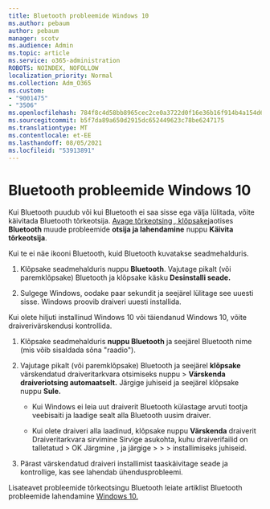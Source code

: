 ```yaml
---
title: Bluetooth probleemide Windows 10
ms.author: pebaum
author: pebaum
manager: scotv
ms.audience: Admin
ms.topic: article
ms.service: o365-administration
ROBOTS: NOINDEX, NOFOLLOW
localization_priority: Normal
ms.collection: Adm_O365
ms.custom:
- "9001475"
- "3506"
ms.openlocfilehash: 784f8c4d58bb8965cec2ce0a3722d0f16e36b16f914b4a154d6f6da58af9dc28
ms.sourcegitcommit: b5f7da89a650d2915dc652449623c78be6247175
ms.translationtype: MT
ms.contentlocale: et-EE
ms.lasthandoff: 08/05/2021
ms.locfileid: "53913891"
---
```

# <a name="fix-bluetooth-problems-in-windows-10"></a>Bluetooth probleemide Windows 10

Kui Bluetooth puudub või kui Bluetooth ei saa sisse ega välja lülitada, võite käivitada Bluetooth tõrkeotsija. [Avage tõrkeotsing , klõpsake](ms-settings:troubleshoot)jaotises **Bluetooth** muude probleemide **otsija ja lahendamine** nuppu **Käivita tõrkeotsija**.

Kui te ei näe ikooni Bluetooth, kuid Bluetooth kuvatakse seadmehalduris.

1. Klõpsake seadmehalduris nuppu **Bluetooth**. Vajutage pikalt (või paremklõpsake) Bluetooth ja klõpsake käsku **Desinstalli seade.**

2. Sulgege Windows, oodake paar sekundit ja seejärel lülitage see uuesti sisse. Windows proovib draiveri uuesti installida.

Kui olete hiljuti installinud Windows 10 või täiendanud Windows 10, võite draiverivärskendusi kontrollida.

1. Klõpsake seadmehalduris **nuppu Bluetooth** ja seejärel Bluetooth nime (mis võib sisaldada sõna "raadio").

2. Vajutage pikalt (või paremklõpsake) Bluetooth ja seejärel **klõpsake** värskendatud draiveritarkvara otsimiseks nuppu  >  **Värskenda draiveriotsing automaatselt.** Järgige juhiseid ja seejärel klõpsake nuppu **Sule.**

      - Kui Windows ei leia uut draiverit Bluetooth külastage arvuti tootja veebisaiti ja laadige sealt alla Bluetooth uusim draiver.

    - Kui olete draiveri alla laadinud, klõpsake nuppu **Värskenda** draiverit Draiveritarkvara sirvimine Sirvige asukohta, kuhu draiverifailid on talletatud > OK Järgmine , ja järgige  >    >     >  installimiseks juhiseid.

3. Pärast värskendatud draiveri installimist taaskäivitage seade ja kontrollige, kas see lahendab ühendusprobleemi.

Lisateavet probleemide tõrkeotsingu Bluetooth leiate artiklist Bluetooth probleemide lahendamine [Windows 10.](https://support.microsoft.com/help/14169/windows-10-fix-bluetooth-problems)
